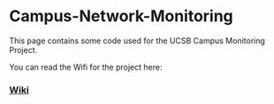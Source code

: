 Campus-Network-Monitoring
=========================

This page contains some code used for the UCSB Campus Monitoring Project.

You can read the Wifi for the project here: 

### [Wiki](././wiki)
